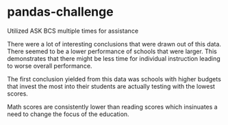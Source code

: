 # pandas-challenge

Utilized ASK BCS multiple times for assistance 

There were a lot of interesting conclusions that were drawn out of this data. There seemed to be a lower performance of schools that were larger. This demonstrates that there might be less time for individual instruction leading to worse overall performance. 

The first conclusion yielded from this data was schools with higher budgets that invest the most into their students are actually testing with the lowest scores. 

Math scores are consistently lower than reading scores which insinuates a need to change the focus of the education.
